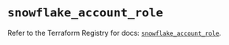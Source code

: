 # `snowflake_account_role`

Refer to the Terraform Registry for docs: [`snowflake_account_role`](https://registry.terraform.io/providers/snowflake-labs/snowflake/1.0.2/docs/resources/account_role).
